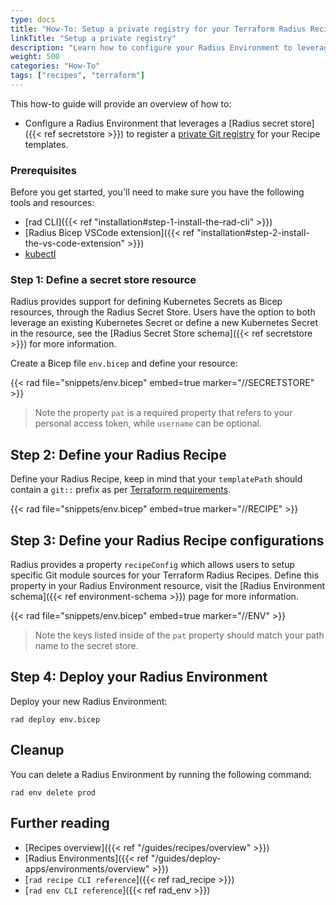 ```yaml
---
type: docs
title: "How-To: Setup a private registry for your Terraform Radius Recipes"
linkTitle: "Setup a private registry"
description: "Learn how to configure your Radius Environment to leverage your private registry as storage for your custom Recipe templates"
weight: 500
categories: "How-To"
tags: ["recipes", "terraform"]
---
```


This how-to guide will provide an overview of how to:

- Configure a Radius Environment that leverages a [Radius secret store]({{< ref secretstore >}}) to register a [private Git registry](https://developer.hashicorp.com/terraform/registry/private) for your Recipe templates.

### Prerequisites

Before you get started, you'll need to make sure you have the following tools and resources:

- [rad CLI]({{< ref "installation#step-1-install-the-rad-cli" >}})
- [Radius Bicep VSCode extension]({{< ref "installation#step-2-install-the-vs-code-extension" >}})
- [kubectl](https://kubernetes.io/docs/tasks/tools/install-kubectl/)

### Step 1: Define a secret store resource

Radius provides support for defining Kubernetes Secrets as Bicep resources, through the Radius Secret Store. Users have the option to both leverage an existing Kubernetes Secret or define a new Kubernetes Secret in the resource, see the [Radius Secret Store schema]({{< ref secretstore >}}) for more information.



Create a Bicep file `env.bicep` and define your resource:

{{< rad file="snippets/env.bicep" embed=true marker="//SECRETSTORE" >}}

> Note the property `pat` is a required property that refers to your personal access token, while `username` can be optional.

## Step 2: Define your Radius Recipe

Define your Radius Recipe, keep in mind that your `templatePath` should contain a `git::` prefix as per [Terraform requirements](https://developer.hashicorp.com/terraform/language/modules/sources#generic-git-repository).

{{< rad file="snippets/env.bicep" embed=true marker="//RECIPE" >}}


## Step 3: Define your Radius Recipe configurations

Radius provides a property `recipeConfig` which allows users to setup specific Git module sources for your Terraform Radius Recipes. Define this property in your Radius Environment resource, visit the [Radius Environment schema]({{< ref environment-schema >}}) page for more information.

{{< rad file="snippets/env.bicep" embed=true marker="//ENV" >}}

> Note the keys listed inside of the `pat` property should match your path name to the secret store.


## Step 4: Deploy your Radius Environment

Deploy your new Radius Environment:

```
rad deploy env.bicep
```

## Cleanup

You can delete a Radius Environment by running the following command:

```
rad env delete prod
```

## Further reading

- [Recipes overview]({{< ref "/guides/recipes/overview" >}})
- [Radius Environments]({{< ref "/guides/deploy-apps/environments/overview" >}})
- [`rad recipe CLI reference`]({{< ref rad_recipe >}})
- [`rad env CLI reference`]({{< ref rad_env >}})